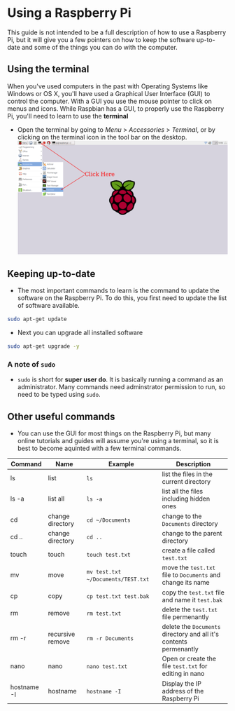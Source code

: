 # Using a Raspberry Pi

This guide is not intended to be a full description of how to use a Raspberry Pi, but it will give you a few pointers on how to keep the software up-to-date and some of the things you can do with the computer.

## Using the terminal

When you've used computers in the past with Operating Systems like Windows or OS X, you'll have used a Graphical User Interface (GUI) to control the computer. With a GUI you use the mouse pointer to click on menus and icons. While Raspbian has a GUI, to properly use the Raspberry Pi, you'll need to learn to use the **terminal**

- Open the terminal by going to *Menu* > *Accessories* > *Terminal*, or by clicking on the terminal icon in the tool bar on the desktop.
![](images/screen1.png)


## Keeping up-to-date
- The most important commands to learn is the command to update the software on the Raspberry Pi. To do this, you first need to update the list of software available.

``` bash
sudo apt-get update
```

- Next you can upgrade all installed software

``` bash
sudo apt-get upgrade -y
```

### A note of `sudo`
- `sudo` is short for **super user do**. It is basically running a command as an administrator. Many commands need adminstrator permission to run, so need to be typed using `sudo`.

## Other useful commands
- You can use the GUI for most things on the Raspberry Pi, but many online tutorials and guides will assume you're using a terminal, so it is best to become aquinted with a few terminal commands.

| Command     | Name             | Example                            | Description                                                        |
|-------------|------------------|------------------------------------|--------------------------------------------------------------------|
| ls          | list             | `ls`                               | list the files in the current directory                            |
| ls -a       | list all         | `ls -a`                            | list all the files including hidden ones                           |
| cd          | change directory | `cd ~/Documents`                   | change to the `Documents` directory                                |
| cd ..       | change directory | `cd ..`                            | change to the parent directory                                     |
| touch       | touch            | `touch test.txt`                   | create a file called `test.txt`                                    |
| mv          | move             | `mv test.txt ~/Documents/TEST.txt` | move the `test.txt` file to `Documents` and change its name        |
| cp          | copy             | `cp test.txt test.bak`             | copy the `test.txt` file and name it `test.bak`                    |
| rm          | remove           | `rm test.txt`                      | delete the `test.txt` file permenantly                             |
| rm -r       | recursive remove | `rm -r Documents`                  | delete the `Documents` directory and all it's contents permenantly |
| nano        | nano             | `nano test.txt`                    | Open or create the file `test.txt` for editing in nano             |
| hostname -I | hostname         | `hostname -I`                      | Display the IP address of the Raspberry Pi                         |
